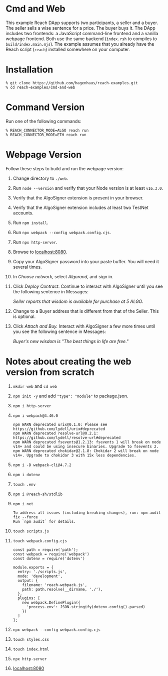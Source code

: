 # Cmd and Web

This example Reach DApp supports two participants, a seller and a buyer. The seller sells a wise sentence for a price. The buyer buys it. The DApp includes two frontends: a JavaScript command-line frontend and a vanilla webpage frontend. Both use the same backend (`index.rsh` to compiles to `build/index.main.mjs`). The example assumes that you already have the Reach script (`reach`) installed somewhere on your computer.

# Installation

```
% git clone https://github.com/hagenhaus/reach-examples.git
% cd reach-examples/cmd-and-web
```

# Command Version

Run one of the following commands:

```
% REACH_CONNECTOR_MODE=ALGO reach run
% REACH_CONNECTOR_MODE=ETH reach run
```

# Webpage Version

Follow these steps to build and run the webpage version:

1. Change directory to `./web`.

1. Run `node --version` and verify that your Node version is at least `v16.3.0`.

1. Verify that the AlgoSigner extension is present in your browser.

1. Verify that the AlgoSigner extension includes at least two TestNet accounts.

1. Run `npm install`.

1. Run `npx webpack --config webpack.config.cjs`.

1. Run `npx http-server`.

1. Browse to [localhost:8080](http://localhost:8080).

1. Copy your AlgoSigner password into your paste buffer. You will need it several times.

1. In *Choose network*, select *Algorand*, and sign in.

1. Click *Deploy Contract*. Continue to interact with AlgoSigner until you see the following sentence in Messages:

    *Seller reports that wisdom is available for purchase at 5 ALGO.*

1. Change to a Buyer address that is different from that of the Seller. This is optional.

1. Click *Attach and Buy.* Interact with AlgoSigner a few more times until you see the following sentence in Messages:

    *Buyer's new wisdom is "The best things in life are free."*

# Notes about creating the web version from scratch

1. `mkdir web` and `cd web`

1. `npm init -y` and add `"type": "module"` to package.json.

1. `npm i http-server`

1. `npm i webpack@4.46.0`

    ```
    npm WARN deprecated urix@0.1.0: Please see https://github.com/lydell/urix#deprecated
    npm WARN deprecated resolve-url@0.2.1: https://github.com/lydell/resolve-url#deprecated
    npm WARN deprecated fsevents@1.2.13: fsevents 1 will break on node v14+ and could be using insecure binaries. Upgrade to fsevents 2.
    npm WARN deprecated chokidar@2.1.8: Chokidar 2 will break on node v14+. Upgrade to chokidar 3 with 15x less dependencies.
    ```

1. `npm i -D webpack-cli@4.7.2`

1. `npm i dotenv`

1. `touch .env`

1. `npm i @reach-sh/stdlib`

1. `npm i net`

    ```
    To address all issues (including breaking changes), run: npm audit fix --force
    Run `npm audit` for details.
    ```

1. `touch scripts.js`

1. `touch webpack.config.cjs`

    ```
    const path = require('path');
    const webpack = require('webpack')
    const dotenv = require('dotenv')

    module.exports = {
      entry: './scripts.js',
      mode: 'development',
      output: {
        filename: 'reach-webpack.js',
        path: path.resolve(__dirname, './'),
      },
      plugins: [
        new webpack.DefinePlugin({
          'process.env': JSON.stringify(dotenv.config().parsed)
        })
      ]
    };
    ```

1. `npx webpack --config webpack.config.cjs`

1. `touch styles.css`

1. `touch index.html`

1. `npx http-server`

1. [localhost:8080](http://localhost:8080)